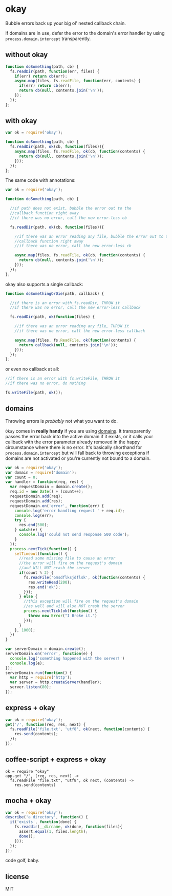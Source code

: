 # okay

Bubble errors back up your big ol' nested callback chain.

If domains are in use, defer the error to the domain's error handler by using `process.domain.intercept` transparently.

## without okay
```js
function doSomething(path, cb) {
  fs.readDir(path, function(err, files) {
    if(err) return cb(err);
    async.map(files, fs.readFile, function(err, contents) {
      if(err) return cb(err);
      return cb(null, contents.join('\n'));
    });
  });
};
```

## with okay
```js
var ok = require('okay');

function doSomething(path, cb) {
  fs.readDir(path, ok(cb, function(files)){
    async.map(files, fs.readFile, ok(cb, function(contents) {
      return cb(null, contents.join('\n'));
    }));
  });
};
```

The same code with annotations:

```js
var ok = require('okay');

function doSomething(path, cb) {

  //if path does not exist, bubble the error out to the
  //callback function right away
  //if there was no error, call the new error-less cb

  fs.readDir(path, ok(cb, function(files)){

    //if there was an error reading any file, bubble the error out to the
    //callback function right away
    //if there was no error, call the new error-less cb

    async.map(files, fs.readFile, ok(cb, function(contents) {
      return cb(null, contents.join('\n'));
    }));
  });
};
```

okay also supports a single callback:

```js
function doSomethingOrDie(path, callback) {

  //if there is an error with fs.readDir, THROW it
  //if there was no error, call the new error-less callback

  fs.readDir(path, ok(function(files) {

    //if there was an error reading any file, THROW it
    //if there was no error, call the new error-less callback

    async.map(files, fs.ReadFile, ok(function(contents) {
      return callback(null, contents.join('\n'));
    }));
  });
};

```

or even no callback at all:

```js
//if there is an error with fs.writeFile, THROW it
//if there was no error, do nothing

fs.writeFile(path, ok());

```


## domains

Throwing errors is _probably_ not what you want to do.

`Okay` comes in __really handy__ if you are using [domains](http://nodejs.org/api/domain.html).  It transparently passes the error back into the active domain if it exists, or it calls your callback with the error parameter already removed in the happy circumstance where there is no error.  It's basically shorthand for `process.domain.intercept` but will fall back to throwing exceptions if domains are not activated or you're currently not bound to a domain.

```js
var ok = require('okay');
var domain = require('domain');
var count = 0;
var handler = function(req, res) {
  var requestDomain = domain.create();
  req.id = new Date() + (count++);
  requestDomain.add(req);
  requestDomain.add(res);
  requestDomain.on('error', function(err) {
    console.log('error handling request ' + req.id);
    console.log(err);
    try {
      res.end(500);
    } catch(e) {
      console.log('could not send response 500 code');
    }
  });
  process.nextTick(function() {
    setTimeout(function() {
      //read some missing file to cause an error
      //the error will fire on the request's domain
      //and WILL NOT crash the server
      if(count % 2) {
        fs.readFile('omsdflksjdflsk', ok(function(contents) {
          res.writeHead(200);
          res.end('ok');
        }));
      } else {
        //this exception will fire on the request's domain
        //as well and will also NOT crash the server
        process.nextTick(ok(function() {
          throw new Error("I Broke it.")
        }));
      }
    }, 1000);
  })
}

var serverDomain = domain.create();
serverDomain.on('error', function(e) {
  console.log('something happened with the server!')
  console.log(e);
});
serverDomain.run(function() {
  var http = require('http');
  var server = http.createServer(handler);
  server.listen(80);
});
```

## express + okay
```js
var ok = require('okay');
get('/', function(req, res, next) {
  fs.readFile('file.txt', 'utf8', ok(next, function(contents) {
    res.send(contents);
  });
});
```

## coffee-script + express + okay
```coffee-script
ok = require "okay"
app.get "/", (req, res, next) ->
  fs.readFile "file.txt", "utf8", ok next, (contents) ->
    res.send(contents)
```

## mocha + okay
```js
var ok = require('okay');
describe('a directory', function() {
  it('exists', function(done) {
    fs.readdir(__dirname, ok(done, function(files){
      assert.equal(1, files.length);
      done();
    }));
  });
});
```

code golf, baby.

## license
MIT
